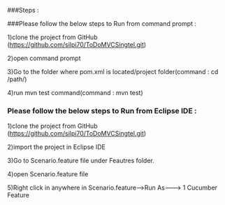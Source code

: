 
###Steps :

###Please follow the below steps to Run from command prompt  :


1)clone the project from GitHub (https://github.com/silpi70/ToDoMVCSingtel.git)

2)open command prompt

3)Go to the folder where pom.xml is located/project folder(command : cd /path/)

4)run mvn test command(command :  mvn test)


### Please follow the below steps to Run from Eclipse IDE  :

1)clone the project from GitHub (https://github.com/silpi70/ToDoMVCSingtel.git)

2)import the project in Eclipse IDE

3)Go to Scenario.feature file under Feautres folder.

4)open Scenario.feature file 

5)Right click in anywhere in Scenario.feature-->Run As---> 1 Cucumber Feature